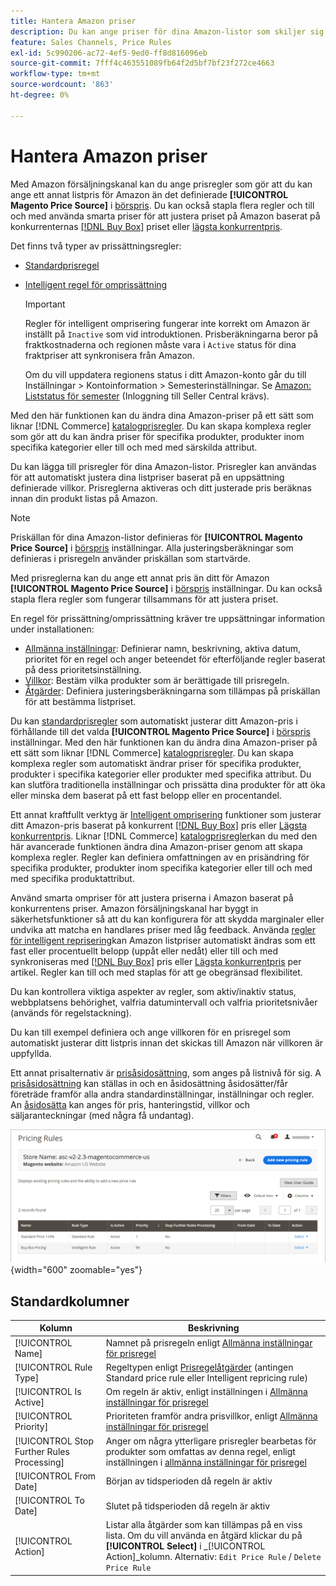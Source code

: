 ```yaml
---
title: Hantera Amazon priser
description: Du kan ange priser för dina Amazon-listor som skiljer sig från din mmerce-butik genom att använda prisreglerna.
feature: Sales Channels, Price Rules
exl-id: 5c990206-ac72-4ef5-9ed0-ff8d816096eb
source-git-commit: 7fff4c463551089fb64f2d5bf7bf23f272ce4663
workflow-type: tm+mt
source-wordcount: '863'
ht-degree: 0%

---
```


# Hantera Amazon priser

Med Amazon försäljningskanal kan du ange prisregler som gör att du kan ange ett annat listpris för Amazon än det definierade **[!UICONTROL Magento Price Source]** i [börspris](./listing-price.md). Du kan också stapla flera regler och till och med använda smarta priser för att justera priset på Amazon baserat på konkurrenternas [[!DNL Buy Box]](./buy-box-competitor-pricing.md) priset eller [lägsta konkurrentpris](./lowest-competitor-pricing.md).

Det finns två typer av prissättningsregler:

- [Standardprisregel](./standard-price-rules.md)
- [Intelligent regel för omprissättning](./intelligent-repricing-rules.md)

  >[!IMPORTANT]
  >
  >Regler för intelligent omprisering fungerar inte korrekt om Amazon är inställt på `Inactive` som vid introduktionen. Prisberäkningarna beror på fraktkostnaderna och regionen måste vara i `Active` status för dina fraktpriser att synkronisera från Amazon.
  >
  >Om du vill uppdatera regionens status i ditt Amazon-konto går du till Inställningar > Kontoinformation > Semesterinställningar. Se [Amazon: Liststatus för semester](https://sellercentral.amazon.com/gp/help/help.html?itemID=200135620) (Inloggning till Seller Central krävs).

Med den här funktionen kan du ändra dina Amazon-priser på ett sätt som liknar [!DNL Commerce] [katalogprisregler](https://experienceleague.adobe.com/docs/commerce-admin/catalog/products/pricing/pricing-advanced.html). Du kan skapa komplexa regler som gör att du kan ändra priser för specifika produkter, produkter inom specifika kategorier eller till och med med särskilda attribut.

Du kan lägga till prisregler för dina Amazon-listor. Prisregler kan användas för att automatiskt justera dina listpriser baserat på en uppsättning definierade villkor. Prisreglerna aktiveras och ditt justerade pris beräknas innan din produkt listas på Amazon.

>[!NOTE]
>
>Priskällan för dina Amazon-listor definieras för **[!UICONTROL Magento Price Source]** i [börspris](./listing-price.md) inställningar. Alla justeringsberäkningar som definieras i prisregeln använder priskällan som startvärde.

Med prisreglerna kan du ange ett annat pris än ditt för Amazon **[!UICONTROL Magento Price Source]** i [börspris](./listing-price.md) inställningar. Du kan också stapla flera regler som fungerar tillsammans för att justera priset.

En regel för prissättning/omprissättning kräver tre uppsättningar information under installationen:

- [Allmänna inställningar](./pricing-rule-general-settings.md): Definierar namn, beskrivning, aktiva datum, prioritet för en regel och anger beteendet för efterföljande regler baserat på dess prioritetsinställning.
- [Villkor](./pricing-rule-conditions.md): Bestäm vilka produkter som är berättigade till prisregeln.
- [Åtgärder](./pricing-rule-actions.md): Definiera justeringsberäkningarna som tillämpas på priskällan för att bestämma listpriset.

Du kan [standardprisregler](./standard-price-rules.md) som automatiskt justerar ditt Amazon-pris i förhållande till det valda **[!UICONTROL Magento Price Source]** i [börspris](./listing-price.md) inställningar. Med den här funktionen kan du ändra dina Amazon-priser på ett sätt som liknar [!DNL Commerce] [katalogprisregler](https://experienceleague.adobe.com/docs/commerce-admin/marketing/promotions/catalog-rules/price-rules-catalog.html). Du kan skapa komplexa regler som automatiskt ändrar priser för specifika produkter, produkter i specifika kategorier eller produkter med specifika attribut. Du kan slutföra traditionella inställningar och prissätta dina produkter för att öka eller minska dem baserat på ett fast belopp eller en procentandel.

Ett annat kraftfullt verktyg är [Intelligent omprisering](./intelligent-repricing-rules.md) funktioner som justerar ditt Amazon-pris baserat på konkurrent [[!DNL Buy Box]](./buy-box-competitor-pricing.md) pris eller [Lägsta konkurrentpris](./lowest-competitor-pricing.md). Liknar [!DNL Commerce] [katalogprisregler](https://experienceleague.adobe.com/docs/commerce-admin/marketing/promotions/catalog-rules/price-rules-catalog.html)kan du med den här avancerade funktionen ändra dina Amazon-priser genom att skapa komplexa regler. Regler kan definiera omfattningen av en prisändring för specifika produkter, produkter inom specifika kategorier eller till och med med specifika produktattribut.

Använd smarta ompriser för att justera priserna i Amazon baserat på konkurrentens priser. Amazon försäljningskanal har byggt in säkerhetsfunktioner så att du kan konfigurera för att skydda marginaler eller undvika att matcha en handlares priser med låg feedback. Använda [regler för intelligent reprisering](./intelligent-repricing-rules.md)kan Amazon listpriser automatiskt ändras som ett fast eller procentuellt belopp (uppåt eller nedåt) eller till och med synkroniseras med [[!DNL Buy Box]](./buy-box-competitor-pricing.md) pris eller [Lägsta konkurrentpris](./lowest-competitor-pricing.md) per artikel. Regler kan till och med staplas för att ge obegränsad flexibilitet.

Du kan kontrollera viktiga aspekter av regler, som aktiv/inaktiv status, webbplatsens behörighet, valfria datumintervall och valfria prioritetsnivåer (används för regelstackning).

Du kan till exempel definiera och ange villkoren för en prisregel som automatiskt justerar ditt listpris innan det skickas till Amazon när villkoren är uppfyllda.

Ett annat prisalternativ är [prisåsidosättning](./overrides.md), som anges på listnivå för sig. A [prisåsidosättning](./overrides.md) kan ställas in och en åsidosättning åsidosätter/får företräde framför alla andra standardinställningar, inställningar och regler. An [åsidosätta](./overrides.md) kan anges för pris, hanteringstid, villkor och säljaranteckningar (med några få undantag).

![Prisregler](assets/amazon-pricing-rules.png){width="600" zoomable="yes"}

## Standardkolumner

| Kolumn | Beskrivning |
|--------------------------------------------|------------------------------------------------------------------------------------------------------------------------------------------------------------------------------------------------------|
| [!UICONTROL Name] | Namnet på prisregeln enligt [Allmänna inställningar för prisregel](./pricing-rule-general-settings.md) |
| [!UICONTROL Rule Type] | Regeltypen enligt [Prisregelåtgärder](./pricing-rule-actions.md) (antingen Standard price rule eller Intelligent repricing rule) |
| [!UICONTROL Is Active] | Om regeln är aktiv, enligt inställningen i [Allmänna inställningar för prisregel](./pricing-rule-general-settings.md) |
| [!UICONTROL Priority] | Prioriteten framför andra prisvillkor, enligt [Allmänna inställningar för prisregel](./pricing-rule-general-settings.md) |
| [!UICONTROL Stop Further Rules Processing] | Anger om några ytterligare prisregler bearbetas för produkter som omfattas av denna regel, enligt inställningen i [allmänna inställningar för prisregel](./pricing-rule-general-settings.md) |
| [!UICONTROL From Date] | Början av tidsperioden då regeln är aktiv |
| [!UICONTROL To Date] | Slutet på tidsperioden då regeln är aktiv |
| [!UICONTROL Action] | Listar alla åtgärder som kan tillämpas på en viss lista. Om du vill använda en åtgärd klickar du på **[!UICONTROL Select]** i _[!UICONTROL Action]_kolumn. Alternativ: `Edit Price Rule` / `Delete Price Rule` |
